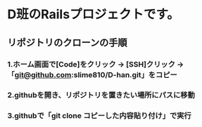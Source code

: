 # D班のRailsプロジェクトです。
## リポジトリのクローンの手順
### 1.ホーム画面で[Code]をクリック -> [SSH]クリック -> 「git@github.com:slime810/D-han.git」をコピー
### 2.githubを開き、リポジトリを置きたい場所にパスに移動
### 3.githubで「git clone コピーした内容貼り付け」で実行
